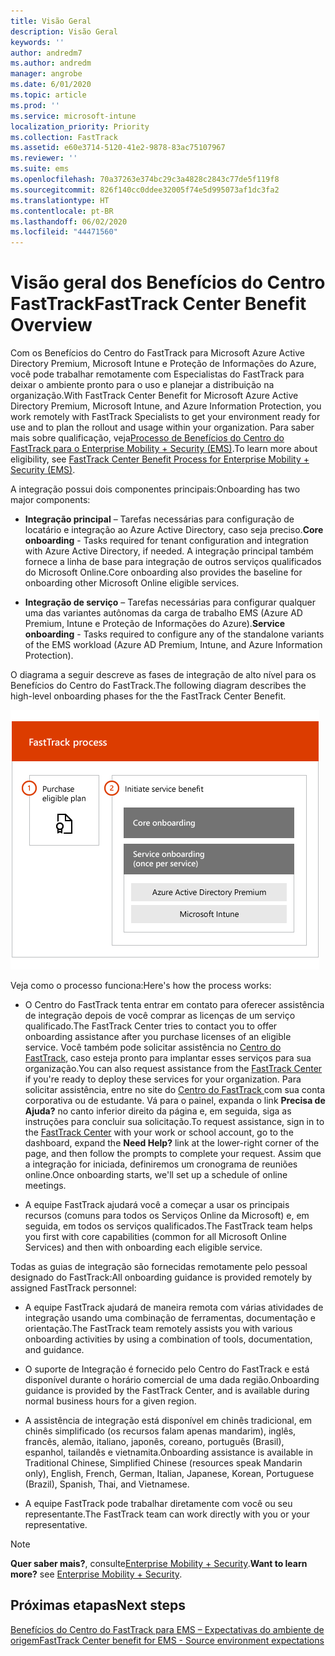 ```yaml
---
title: Visão Geral
description: Visão Geral
keywords: ''
author: andredm7
ms.author: andredm
manager: angrobe
ms.date: 6/01/2020
ms.topic: article
ms.prod: ''
ms.service: microsoft-intune
localization_priority: Priority
ms.collection: FastTrack
ms.assetid: e60e3714-5120-41e2-9878-83ac75107967
ms.reviewer: ''
ms.suite: ems
ms.openlocfilehash: 70a37263e374bc29c3a4828c2843c77de5f119f8
ms.sourcegitcommit: 826f140cc0ddee32005f74e5d995073af1dc3fa2
ms.translationtype: HT
ms.contentlocale: pt-BR
ms.lasthandoff: 06/02/2020
ms.locfileid: "44471560"
---
```

# <a name="fasttrack-center-benefit-overview"></a><span data-ttu-id="5c399-103">Visão geral dos Benefícios do Centro FastTrack</span><span class="sxs-lookup"><span data-stu-id="5c399-103">FastTrack Center Benefit Overview</span></span>

<span data-ttu-id="5c399-104">Com os Benefícios do Centro do FastTrack para Microsoft Azure Active Directory Premium, Microsoft Intune e Proteção de Informações do Azure, você pode trabalhar remotamente com Especialistas do FastTrack para deixar o ambiente pronto para o uso e planejar a distribuição na organização.</span><span class="sxs-lookup"><span data-stu-id="5c399-104">With FastTrack Center Benefit for Microsoft Azure Active Directory Premium, Microsoft Intune, and Azure Information Protection, you work remotely with FastTrack Specialists to get your environment ready for use and to plan the rollout and usage within your organization.</span></span> <span data-ttu-id="5c399-105">Para saber mais sobre qualificação, veja[Processo de Benefícios do Centro do FastTrack para o Enterprise Mobility + Security (EMS)](EMS-fasttrack-process.md).</span><span class="sxs-lookup"><span data-stu-id="5c399-105">To learn more about eligibility, see [FastTrack Center Benefit Process for Enterprise Mobility + Security (EMS)](EMS-fasttrack-process.md).</span></span>

<span data-ttu-id="5c399-106">A integração possui dois componentes principais:</span><span class="sxs-lookup"><span data-stu-id="5c399-106">Onboarding has two major components:</span></span>

-   <span data-ttu-id="5c399-107">**Integração principal** – Tarefas necessárias para configuração de locatário e integração ao Azure Active Directory, caso seja preciso.</span><span class="sxs-lookup"><span data-stu-id="5c399-107">**Core onboarding** - Tasks required for tenant configuration and integration with Azure Active Directory, if needed.</span></span> <span data-ttu-id="5c399-108">A integração principal também fornece a linha de base para integração de outros serviços qualificados do Microsoft Online.</span><span class="sxs-lookup"><span data-stu-id="5c399-108">Core onboarding also provides the baseline for onboarding other Microsoft Online eligible services.</span></span>

-   <span data-ttu-id="5c399-109">**Integração de serviço** – Tarefas necessárias para configurar qualquer uma das variantes autônomas da carga de trabalho EMS (Azure AD Premium, Intune e Proteção de Informações do Azure).</span><span class="sxs-lookup"><span data-stu-id="5c399-109">**Service onboarding** - Tasks required to configure any of the standalone variants of the EMS workload (Azure AD Premium, Intune, and Azure Information Protection).</span></span>

<span data-ttu-id="5c399-110">O diagrama a seguir descreve as fases de integração de alto nível para os Benefícios do Centro do FastTrack.</span><span class="sxs-lookup"><span data-stu-id="5c399-110">The following diagram describes the high-level onboarding phases for the the FastTrack Center Benefit.</span></span>

![As fases de integração de alto nível do uso dos Benefícios do Centro do FastTrack](./media/ft-onboarding-process.png)

<span data-ttu-id="5c399-112">Veja como o processo funciona:</span><span class="sxs-lookup"><span data-stu-id="5c399-112">Here's how the process works:</span></span>

- <span data-ttu-id="5c399-113">O Centro do FastTrack tenta entrar em contato para oferecer assistência de integração depois de você comprar as licenças de um serviço qualificado.</span><span class="sxs-lookup"><span data-stu-id="5c399-113">The FastTrack Center tries to contact you to offer onboarding assistance after you purchase licenses of an eligible service.</span></span> <span data-ttu-id="5c399-114">Você também pode solicitar assistência no [Centro do FastTrack](https://go.microsoft.com/fwlink/?linkid=780698), caso esteja pronto para implantar esses serviços para sua organização.</span><span class="sxs-lookup"><span data-stu-id="5c399-114">You can also request assistance from the [FastTrack Center](https://go.microsoft.com/fwlink/?linkid=780698) if you're ready to deploy these services for your organization.</span></span> <span data-ttu-id="5c399-115">Para solicitar assistência, entre no site do [Centro do FastTrack ](https://go.microsoft.com/fwlink/?linkid=780698) com sua conta corporativa ou de estudante. Vá para o painel, expanda o link **Precisa de Ajuda?** no canto inferior direito da página e, em seguida, siga as instruções para concluir sua solicitação.</span><span class="sxs-lookup"><span data-stu-id="5c399-115">To request assistance, sign in to the [FastTrack Center](https://go.microsoft.com/fwlink/?linkid=780698) with your work or school account, go to the dashboard, expand the **Need Help?** link at the lower-right corner of the page, and then follow the prompts to complete your request.</span></span> <span data-ttu-id="5c399-116">Assim que a integração for iniciada, definiremos um cronograma de reuniões online.</span><span class="sxs-lookup"><span data-stu-id="5c399-116">Once onboarding starts, we'll set up a schedule of online meetings.</span></span>

-   <span data-ttu-id="5c399-117">A equipe FastTrack ajudará você a começar a usar os principais recursos (comuns para todos os Serviços Online da Microsoft) e, em seguida, em todos os serviços qualificados.</span><span class="sxs-lookup"><span data-stu-id="5c399-117">The FastTrack team helps you first with core capabilities (common for all Microsoft Online Services) and then with onboarding each eligible service.</span></span>

<span data-ttu-id="5c399-118">Todas as guias de integração são fornecidas remotamente pelo pessoal designado do FastTrack:</span><span class="sxs-lookup"><span data-stu-id="5c399-118">All onboarding guidance is provided remotely by assigned FastTrack personnel:</span></span>

-   <span data-ttu-id="5c399-119">A equipe FastTrack ajudará de maneira remota com várias atividades de integração usando uma combinação de ferramentas, documentação e orientação.</span><span class="sxs-lookup"><span data-stu-id="5c399-119">The FastTrack team remotely assists you with various onboarding activities by using a combination of tools, documentation, and guidance.</span></span>

-   <span data-ttu-id="5c399-120">O suporte de Integração é fornecido pelo Centro do FastTrack e está disponível durante o horário comercial de uma dada região.</span><span class="sxs-lookup"><span data-stu-id="5c399-120">Onboarding guidance is provided by the FastTrack Center, and is available during normal business hours for a given region.</span></span>

-   <span data-ttu-id="5c399-121">A assistência de integração está disponível em chinês tradicional, em chinês simplificado (os recursos falam apenas mandarim), inglês, francês, alemão, italiano, japonês, coreano, português (Brasil), espanhol, tailandês e vietnamita.</span><span class="sxs-lookup"><span data-stu-id="5c399-121">Onboarding assistance is available in Traditional Chinese, Simplified Chinese (resources speak Mandarin only), English, French, German, Italian, Japanese, Korean, Portuguese (Brazil), Spanish, Thai, and Vietnamese.</span></span>

-   <span data-ttu-id="5c399-122">A equipe FastTrack pode trabalhar diretamente com você ou seu representante.</span><span class="sxs-lookup"><span data-stu-id="5c399-122">The FastTrack team can work directly with you or your representative.</span></span>

> [!NOTE]
> <span data-ttu-id="5c399-123">**Quer saber mais?**, consulte[Enterprise Mobility + Security](https://www.microsoft.com/cloud-platform/enterprise-mobility).</span><span class="sxs-lookup"><span data-stu-id="5c399-123">**Want to learn more?** see [Enterprise Mobility + Security](https://www.microsoft.com/cloud-platform/enterprise-mobility).</span></span>

## <a name="next-steps"></a><span data-ttu-id="5c399-124">Próximas etapas</span><span class="sxs-lookup"><span data-stu-id="5c399-124">Next steps</span></span>

[<span data-ttu-id="5c399-125">Benefícios do Centro do FastTrack para EMS – Expectativas do ambiente de origem</span><span class="sxs-lookup"><span data-stu-id="5c399-125">FastTrack Center benefit for EMS - Source environment expectations</span></span>](EMS-source-environment-expectations.md)

